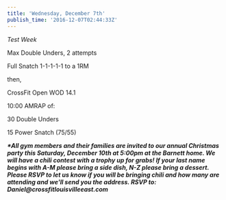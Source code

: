 ```yaml
---
title: 'Wednesday, December 7th'
publish_time: '2016-12-07T02:44:33Z'
---
```


*Test Week*

Max Double Unders, 2 attempts

Full Snatch 1-1-1-1-1 to a 1RM

then,

CrossFit Open WOD 14.1

10:00 AMRAP of:

30 Double Unders

15 Power Snatch (75/55)

***\*All gym members and their families are invited to our annual
Christmas party this Saturday, December 10th at 5:00pm at the Barnett
home. We will have a chili contest with a trophy up for grabs! If your
last name begins with A-M please bring a side dish, N-Z please bring a
dessert. Please RSVP to let us know if you will be bringing chili and
how many are attending and we'll send you the address. RSVP to:
Daniel\@crossfitlouisvilleeast.com***
